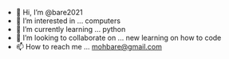 - 👋 Hi, I’m @bare2021
- 👀 I’m interested in ... computers
- 🌱 I’m currently learning ... python
- 💞️ I’m looking to collaborate on ... new learning on how to code
- 📫 How to reach me ... mohbare@gmail.com

<!---
bare2021/bare2021 is a ✨ special ✨ repository because its `README.md` (this file) appears on your GitHub profile.
You can click the Preview link to take a look at your changes.
--->

